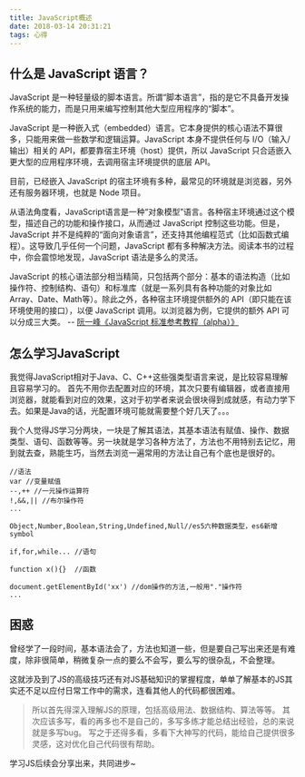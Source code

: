 ```yaml
---
title: JavaScript概述
date: 2018-03-14 20:31:21
tags: 心得
---
```

## 什么是 JavaScript 语言？
JavaScript 是一种轻量级的脚本语言。所谓“脚本语言”，指的是它不具备开发操作系统的能力，而是只用来编写控制其他大型应用程序的“脚本”。

JavaScript 是一种嵌入式（embedded）语言。它本身提供的核心语法不算很多，只能用来做一些数学和逻辑运算。JavaScript 本身不提供任何与 I/O（输入/输出）相关的 API，都要靠宿主环境（host）提供，所以 JavaScript 只合适嵌入更大型的应用程序环境，去调用宿主环境提供的底层 API。

目前，已经嵌入 JavaScript 的宿主环境有多种，最常见的环境就是浏览器，另外还有服务器环境，也就是 Node 项目。

从语法角度看，JavaScript语言是一种“对象模型”语言。各种宿主环境通过这个模型，描述自己的功能和操作接口，从而通过 JavaScript 控制这些功能。但是，JavaScript 并不是纯粹的“面向对象语言”，还支持其他编程范式（比如函数式编程）。这导致几乎任何一个问题，JavaScript 都有多种解决方法。阅读本书的过程中，你会震惊地发现，JavaScript 语法是多么的灵活。

JavaScript 的核心语法部分相当精简，只包括两个部分：基本的语法构造（比如操作符、控制结构、语句）和标准库（就是一系列具有各种功能的对象比如Array、Date、Math等）。除此之外，各种宿主环境提供额外的 API（即只能在该环境使用的接口），以便 JavaScript 调用。以浏览器为例，它提供的额外 API 可以分成三大类。 -- [阮一峰《JavaScript 标准参考教程（alpha）》](http://javascript.ruanyifeng.com/introduction/intro.html)

## 怎么学习JavaScript
我觉得JavaScript相对于Java、C、C++这些强类型语言来说，是比较容易理解且容易学习的。
首先不用你去配置对应的环境，其次只要有编辑器，或者直接用浏览器，就能看到对应的效果，这对于初学者来说会很块得到成就感，有动力学下去。如果是Java的话，光配置环境可能就需要整个好几天了。。。

我个人觉得JS学习分两块，一块是了解其语法，其基本语法有赋值、操作、数据类型、语句、函数等等。另一块就是学习各种方法了，方法也不用特别去记忆，用到就去查，熟能生巧，当然去浏览一遍常用的方法让自己有个底也是很好的。
```
//语法
var //变量赋值
--,++ //一元操作运算符
!,&&,|| //布尔操作符
...

Object,Number,Boolean,String,Undefined,Null//es5六种数据类型，es6新增symbol

if,for,while... //语句

function x(){}  //函数

document.getElementById('xx') //dom操作的方法,一般用"."操作符
...

```

## 困惑
曾经学了一段时间，基本语法会了，方法也知道一些，但是要自己写出来还是有难度，除非很简单，稍微复杂一点的要么不会写，要么写的很杂乱，不会整理。

这就涉及到了JS的高级技巧还有对JS基础知识的掌握程度，单单了解基本的JS其实还不足以应付日常工作中的需求，连看其他人的代码都很困难。

>所以首先得深入理解JS的原理，包括高级用法、数据结构、算法等等。
>其次应该多写，看的再多也不是自己的，多写多练才能总结出经验，总的来说就是多写bug。
>写之于还得多看，多看下大神写的代码，能给自己提供很多灵感，这对优化自己代码很有帮助。

学习JS后续会分享出来，共同进步~